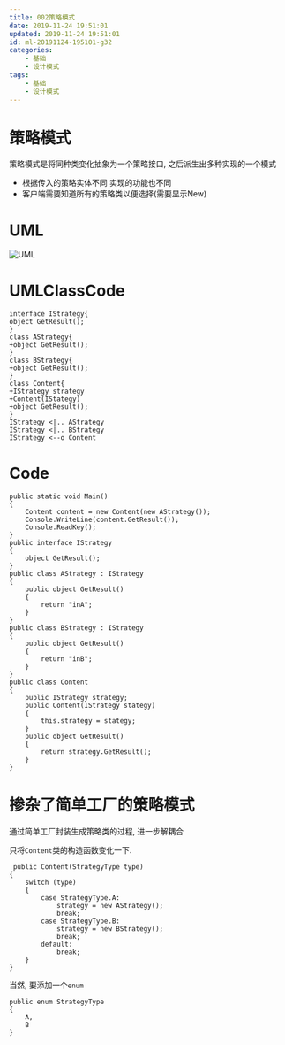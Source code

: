 ```yaml
---
title: 002策略模式
date: 2019-11-24 19:51:01
updated: 2019-11-24 19:51:01
id: ml-20191124-195101-g32
categories:
	- 基础
	- 设计模式
tags: 
	- 基础
	- 设计模式
---
```


# 策略模式

策略模式是将同种类变化抽象为一个策略接口, 之后派生出多种实现的一个模式

* 根据传入的策略实体不同 实现的功能也不同
* 客户端需要知道所有的策略类以便选择(需要显示New)
<!--more-->
# UML

![UML](http://www.plantuml.com/plantuml/png/SoWkIImgAStDuShCAqajIajCJbNm32ufIYn9JQ-ivifFoafDBb5mJoq9IYqkpIdHqBJcgkLApaaiBbPmH2ZJngVEYKXrplb05-IL05N17Q1G36LmQKDbDO1oO15DN8OXDDlKwEaXN8akuOHDGbSt7-OEBeVKl1HWm000)

# UMLClassCode

```
interface IStrategy{
object GetResult();
}
class AStrategy{
+object GetResult();
}
class BStrategy{
+object GetResult();
}
class Content{
+IStrategy strategy
+Content(IStategy)
+object GetResult();
}
IStrategy <|.. AStrategy
IStrategy <|.. BStrategy
IStrategy <--o Content
```

# Code

```CSharp
public static void Main()
{
    Content content = new Content(new AStrategy());
    Console.WriteLine(content.GetResult());
    Console.ReadKey();
}
public interface IStrategy
{
    object GetResult();
}
public class AStrategy : IStrategy
{
    public object GetResult()
    {
        return "inA";
    }
}
public class BStrategy : IStrategy
{
    public object GetResult()
    {
        return "inB";
    }
}
public class Content
{
    public IStrategy strategy;
    public Content(IStrategy stategy)
    {
        this.strategy = stategy;
    }
    public object GetResult()
    {
        return strategy.GetResult();
    }
}
```

# 掺杂了简单工厂的策略模式

通过简单工厂封装生成策略类的过程, 进一步解耦合

只将`Content`类的构造函数变化一下.

```
 public Content(StrategyType type)
{
    switch (type)
    {
        case StrategyType.A:
            strategy = new AStrategy();
            break;
        case StrategyType.B:
            strategy = new BStrategy();
            break;
        default:
            break;
    }
}
```

当然, 要添加一个`enum`
```
public enum StrategyType
{
    A,
    B
}
```


